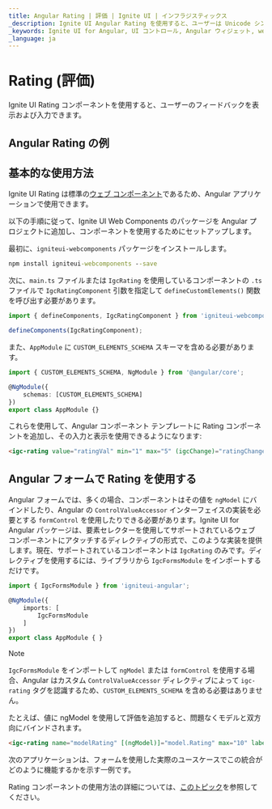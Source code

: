 ```yaml
---
title: Angular Rating | 評価 | Ignite UI | インフラジスティックス
_description: Ignite UI Angular Rating を使用すると、ユーザーは Unicode シンボル、SVG、またはアイコンを使用してフィードバックを表示および提供できます。
_keywords: Ignite UI for Angular, UI コントロール, Angular ウィジェット, web ウィジェット, UI ウィジェット, Angular, Native Angular コンポーネント スイート, Native Angular コントロール, Native Angular コンポーネント Library, Angular Rating コンポーネント, Angular Rating コントロール
_language: ja
---
```

# Rating (評価)

Ignite UI Rating コンポーネントを使用すると、ユーザーのフィードバックを表示および入力できます。

## Angular Rating の例

<code-view style="height: 550px"
           data-demos-base-url="{environment:demosBaseUrl}"
           iframe-src="{environment:demosBaseUrl}/grid/grid-with-rating" alt="Angular Rating の例">
</code-view>


<div class="divider--half"></div>


## 基本的な使用方法

Ignite UI Rating は標準の[ウェブ コンポーネント](https://developer.mozilla.org/ja/docs/Web/Web_Components)であるため、Angular アプリケーションで使用できます。

以下の手順に従って、Ignite UI Web Components のパッケージを Angular プロジェクトに追加し、コンポーネントを使用するためにセットアップします。

最初に、`igniteui-webcomponents` パッケージをインストールします。

```cmd
npm install igniteui-webcomponents --save
```

次に、`main.ts` ファイルまたは `IgcRating` を使用しているコンポーネントの `.ts` ファイルで `IgcRatingComponent` 引数を指定して `defineCustomElements()` 関数を呼び出す必要があります。

```typescript
import { defineComponents, IgcRatingComponent } from 'igniteui-webcomponents';

defineComponents(IgcRatingComponent);
```

また、`AppModule` に `CUSTOM_ELEMENTS_SCHEMA` スキーマを含める必要があります。

```typescript
import { CUSTOM_ELEMENTS_SCHEMA, NgModule } from '@angular/core';

@NgModule({
    schemas: [CUSTOM_ELEMENTS_SCHEMA]
})
export class AppModule {}
```

これらを使用して、Angular コンポーネント テンプレートに Rating コンポーネントを追加し、その入力と表示を使用できるようになります:

```html
<igc-rating value="ratingVal" min="1" max="5" (igcChange)="ratingChanged($event);"></igc-rating>
```

## Angular フォームで Rating を使用する

Angular フォームでは、多くの場合、コンポーネントはその値を `ngModel` にバインドしたり、Angular の `ControlValueAccessor` インターフェイスの実装を必要とする `formControl` を使用したりできる必要があります。Ignite UI for Angular パッケージは、要素セレクターを使用してサポートされているウェブ コンポーネントにアタッチするディレクティブの形式で、このような実装を提供します。現在、サポートされているコンポーネントは `IgcRating` のみです。ディレクティブを使用するには、ライブラリから `IgcFormsModule` をインポートするだけです。

```typescript
import { IgcFormsModule } from 'igniteui-angular';

@NgModule({
    imports: [
        IgcFormsModule
    ]
})
export class AppModule { }
```

>[!NOTE]
>`IgcFormsModule` をインポートして `ngModel` または `formControl` を使用する場合、Angular はカスタム `ControlValueAccessor` ディレクティブによって `igc-rating` タグを認識するため、`CUSTOM_ELEMENTS_SCHEMA` を含める必要はありません。

たとえば、値に ngModel を使用して評価を追加すると、問題なくモデルと双方向にバインドされます。

```html
<igc-rating name="modelRating" [(ngModel)]="model.Rating" max="10" label="Model Rating"></igc-rating>
```

次のアプリケーションは、フォームを使用した実際のユースケースでこの統合がどのように機能するかを示す一例です。

<code-view style="height: 550px"
           data-demos-base-url="{environment:demosBaseUrl}"
           iframe-src="{environment:demosBaseUrl}/data-entries/rating-form" alt="Angular Rating の例">
</code-view>

Rating コンポーネントの使用方法の詳細については、[このトピック]({environment:infragisticsBaseUrl}/products/ignite-ui-web-components/web-components/components/inputs/rating.html)を参照してください。

